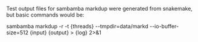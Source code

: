 Test output files for sambamba markdup were generated from snakemake, but basic commands would be:

sambamba markdup -r -t {threads} --tmpdir=data/markd --io-buffer-size=512 {input} {output} > {log} 2>&1
